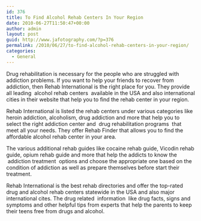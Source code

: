 ```yaml
---
id: 376
title: To Find Alcohol Rehab Centers In Your Region
date: 2010-06-27T11:50:47+00:00
author: admin
layout: post
guid: http://www.jafotography.com/?p=376
permalink: /2010/06/27/to-find-alcohol-rehab-centers-in-your-region/
categories:
  - General
---
```

Drug rehabilitation is necessary for the people who are struggled with addiction problems. If you want to help your friends to recover from addiction, then Rehab International is the right place for you. They provide all leading &nbsp;alcohol rehab centers&nbsp; available in the USA and also international cities in their website that help you to find the rehab center in your region.

Rehab International is listed the rehab centers under various categories like heroin addiction, alcoholism, drug addiction and more that help you to select the right addiction center and &nbsp;drug rehabilitation programs&nbsp; that meet all your needs. They offer Rehab Finder that allows you to find the affordable alcohol rehab center in your area.

The various additional rehab guides like cocaine rehab guide, Vicodin rehab guide, opium rehab guide and more that help the addicts to know the &nbsp;addiction treatment&nbsp; options and choose the appropriate one based on the condition of addiction as well as prepare themselves before start their treatment.

Rehab International is the best rehab directories and offer the top-rated drug and alcohol rehab centers statewide in the USA and also major international cites. The drug related &nbsp;information&nbsp; like drug facts, signs and symptoms and other helpful tips from experts that help the parents to keep their teens free from drugs and alcohol.